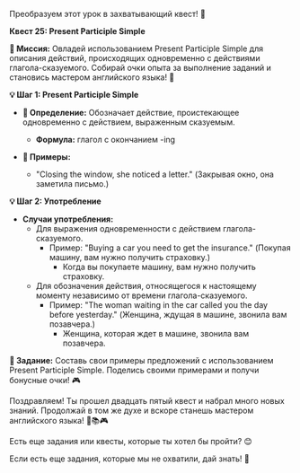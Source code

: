 Преобразуем этот урок в захватывающий квест! 🚀

**Квест 25: Present Participle Simple**

**🎯 Миссия:**
Овладей использованием Present Participle Simple для описания действий, происходящих одновременно с действиями глагола-сказуемого. Собирай очки опыта за выполнение заданий и становись мастером английского языка! 🌟

**💡 Шаг 1: Present Participle Simple**
- **📜 Определение:** Обозначает действие, проистекающее одновременно с действием, выраженным сказуемым.
    - **Формула:** глагол с окончанием -ing

- **📝 Примеры:**
    - "Closing the window, she noticed a letter." (Закрывая окно, она заметила письмо.)

**💡 Шаг 2: Употребление**
- **Случаи употребления:**
    - Для выражения одновременности с действием глагола-сказуемого.
        - Пример: "Buying a car you need to get the insurance." (Покупая машину, вам нужно получить страховку.)
            - Когда вы покупаете машину, вам нужно получить страховку.
    - Для обозначения действия, относящегося к настоящему моменту независимо от времени глагола-сказуемого.
        - Пример: "The woman waiting in the car called you the day before yesterday." (Женщина, ждущая в машине, звонила вам позавчера.)
            - Женщина, которая ждет в машине, звонила вам позавчера.

**🧩 Задание:** Составь свои примеры предложений с использованием Present Participle Simple. Поделись своими примерами и получи бонусные очки! 🎮

Поздравляем! Ты прошел двадцать пятый квест и набрал много новых знаний. Продолжай в том же духе и вскоре станешь мастером английского языка! 🌟📚🎮

Есть еще задания или квесты, которые ты хотел бы пройти? 😊

Если есть еще задания, которые мы не охватили, дай знать! 🚀
